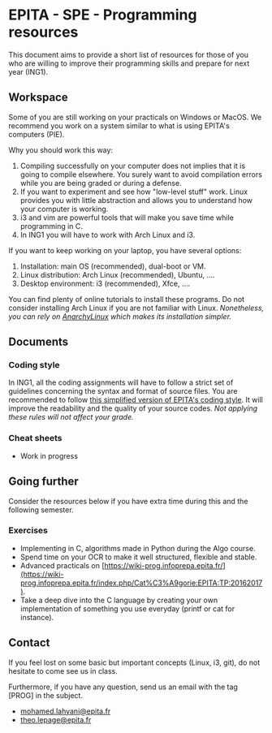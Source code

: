 #  EPITA - SPE - Programming resources

This document aims to provide a short list of resources for those of you who are willing to improve their programming skills and prepare for next year (ING1).

## Workspace

Some of you are still working on your practicals on Windows or MacOS. We recommend you work on a system similar to what is using EPITA's computers (PIE).

Why you should work this way:
 1. Compiling successfully on your computer does not implies that it is going to compile elsewhere. You surely want to avoid compilation errors while you are being graded or during a defense.
 2. If you want to experiment and see how "low-level stuff" work. Linux provides you with little abstraction and allows you to understand how your computer is working.
 3. i3 and vim are powerful tools that will make you save time while programming in C.
 4. In ING1 you will have to work with Arch Linux and i3.

If you want to keep working on your laptop, you have several options:
1. Installation: main OS (recommended), dual-boot or VM.
2. Linux distribution: Arch Linux (recommended), Ubuntu, ....
3. Desktop environment: i3 (recommended), Xfce, ....

You can find plenty of online tutorials to install these programs. Do not consider installing Arch Linux if you are not familiar with Linux. *Nonetheless, you can rely on [AnarchyLinux](https://github.com/AnarchyLinux/installer) which makes its installation simpler.*

## Documents

### Coding style

In ING1, all the coding assignments will have to follow a strict set of guidelines concerning the syntax and format of source files. You are recommended to follow [this simplified version of EPITA's coding style](https://gist.github.com/thdoteo/0bc51648e5291843781a631ddd0744b3). It will improve the readability and the quality of your source codes. *Not applying these rules will not affect your grade.*

### Cheat sheets

- Work in progress

## Going further

Consider the resources below if you have extra time during this and the following semester.

### Exercises

- Implementing in C, algorithms made in Python during the Algo course.
- Spend time on your OCR to make it well structured, flexible and stable.
- Advanced practicals on [https://wiki-prog.infoprepa.epita.fr/](https://wiki-prog.infoprepa.epita.fr/index.php/Cat%C3%A9gorie:EPITA:TP:20162017).
- Take a deep dive into the C language by creating your own implementation of something you use everyday (printf or cat for instance).

## Contact

If you feel lost on some basic but important concepts (Linux, i3, git), do not hesitate to come see us in class.

Furthermore, if you have any question, send us an email with the tag [PROG] in the subject.
- mohamed.lahyani@epita.fr
- theo.lepage@epita.fr
